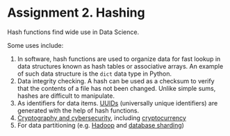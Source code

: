 # Assignment 2. Hashing

Hash functions find wide use in Data Science.  

Some uses include: 
1. In software, hash functions are used to organize data for fast lookup in data structures known as hash tables or associative arrays. An example of such data structure is the `dict` data type in Python.
1. Data integrity checking. A hash can be used as a checksum to verify that the contents of a file has not been changed. Unlike simple sums, hashes are difficult to manipulate. 
1. As identifiers for data items. [UUIDs](https://docs.python.org/3/library/uuid.html) (universally unique identifiers) are generated with the help of hash functions. 
1. [Cryptography and cybersecurity](https://en.wikipedia.org/wiki/Cryptographic_hash_function), including [cryptocurrency](https://www.coindesk.com/bitcoin-hash-functions-explained)
1. For data partitioning (e.g. [Hadoop](https://data-flair.training/blogs/hadoop-partitioner-tutorial/) and [database sharding](https://blog.yugabyte.com/how-data-sharding-works-in-a-distributed-sql-database/))


